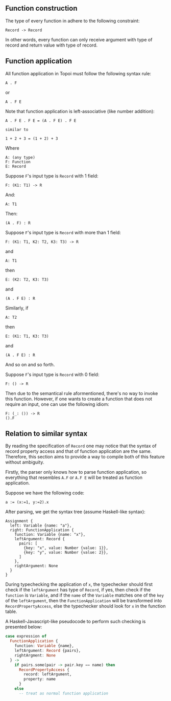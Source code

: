 ## Function construction
The type of every function in adhere to the following constraint:
```
Record -> Record
```
In other words, every function can only receive argument with type of record and return value with type of record.

## Function application

All function application in Topoi must follow the following syntax rule:

```
A . F
```
or
```
A . F E
```
Note that function application is left-associative (like number addition):
```
A . F E . F E = (A . F E) . F E

similar to

1 + 2 + 3 = (1 + 2) + 3
```

Where 
```
A: (any type)
F: Function
E: Record
```

Suppose `F`'s input type is `Record` with 1 field:
```
F: (K1: T1) -> R
```
And:
```
A: T1
```
Then:
```
(A . F) : R
```



Suppose `F`'s input type is `Record` with more than 1 field:
```
F: (K1: T1, K2: T2, K3: T3) -> R
```
and
```
A: T1
```
then
```
E: (K2: T2, K3: T3)
```
and
```
(A . F E) : R
```
Similarly, if 
```
A: T2
```
then
```
E: (K1: T1, K3: T3)
```
and
```
(A . F E) : R
```
And so on and so forth.


Suppose `F`'s input type is `Record` with 0 field:
```
F: () -> R
```
Then due to the semantical rule aformentioned, there's no way to invoke this function. However, if one wants to create a function that does not require an input, one can use the following idiom:
```
F: (_: ()) -> R
().F
```

## Relation to similar syntax
By reading the specification of `Record` one may notice that the syntax of record property access and that of function application are the same. Therefore, this section aims to provide a way to compile both of this feature without ambiguity.

Firstly, the parser only knows how to parse function application, so everything that resembles `A.F` or `A.F E` will be treated as function application.

Suppose we have the following code:
```
a := (x:=1, y:=2).x
```
After parsing, we get the syntax tree (assume Haskell-like syntax):
```
Assignment {
  left: Variable {name: "a"},
  right: FunctionApplication {
    function: Variable {name: "x"},
    leftArgument: Record {
      pairs: [
        {key: "x", value: Number {value: 1}},
        {key: "y", value: Number {value: 2}},
      ]
    },
    rightArgument: None
  }
}
```
During typechecking the application of `x`, the typechecker should first check if the `leftArgument` has type of `Record`, if yes, then check if the `function` is `Variable`, and if the `name` of the `Variable` matches one of the `key` of the `leftArgument`, then the `FunctionApplication` will be transformed into `RecordPropertyAccess`, else the typechecker should look for `x` in the function table.

A Haskell-Javascript-like pseudocode to perform such checking is presented below:
```hs
case expression of
  FunctionApplication {
    function: Variable {name},
    leftArgument: Record {pairs},
    rightArgment: None
  } -> 
    if pairs.some(pair -> pair.key == name) then
      RecordPropertyAccess {
        record: leftArgument,
        property: name
      }
    else
      -- treat as normal function application 
```

